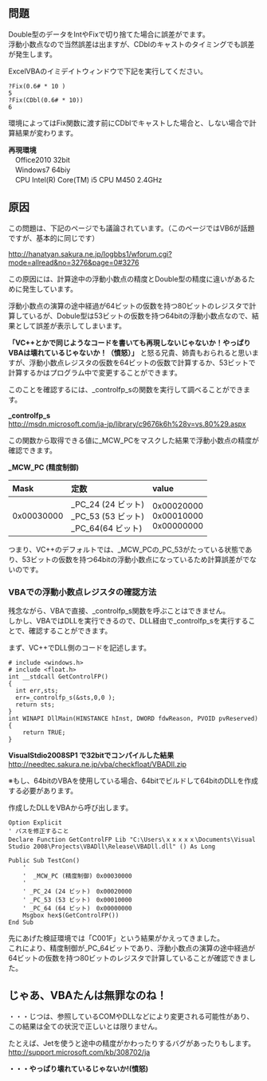 ## 問題  
Double型のデータをIntやFixで切り捨てた場合に誤差がでます。  
浮動小数点なので当然誤差は出ますが、CDblのキャストのタイミングでも誤差が発生します。  
  
ExcelVBAのイミデイトウィンドウで下記を実行してください。  
  
```vbnet
?Fix(0.6# * 10 )
5
?Fix(CDbl(0.6# * 10))
6
```  
  
  
環境によってはFix関数に渡す前にCDblでキャストした場合と、しない場合で計算結果が変わります。  
  
 **再現環境**   
　Office2010 32bit  
　Windows7 64biy  
　CPU Intel(R) Core(TM) i5 CPU M450 2.4GHz  
  
  
  
## 原因  
この問題は、下記のページでも議論されています。（このページではVB6が話題ですが、基本的に同じです）  
  
http://hanatyan.sakura.ne.jp/logbbs1/wforum.cgi?mode=allread&no=3276&page=0#3276  
  
この原因には、計算途中の浮動小数点の精度とDouble型の精度に違いがあるために発生しています。  
  
浮動小数点の演算の途中経過が64ビットの仮数を持つ80ビットのレジスタで計算しているが、Dobule型は53ビットの仮数を持つ64bitの浮動小数点なので、結果として誤差が表示してしまいます。  
  
 **「VC++とかで同じようなコードを書いても再現しないじゃないか！やっぱりVBAは壊れているじゃないか！（憤怒）」** と怒る兄貴、姉貴もおられると思いますが、浮動小数点レジスタの仮数を64ビットの仮数で計算するか、53ビットで計算するかはプログラム中で変更することができます。  
  
  
このことを確認するには、_controlfp_sの関数を実行して調べることができます。  
  
 **\_controlfp_s**   
http://msdn.microsoft.com/ja-jp/library/c9676k6h%28v=vs.80%29.aspx  
  
この関数から取得できる値に\_MCW_PCをマスクした結果で浮動小数点の精度が確認できます。  
  
 **\_MCW_PC (精度制御)**   
	  
|Mask|定数|value|  
|:---|:---|:----|  
|0x00030000|\_PC_24 (24 ビット)<BR>\_PC_53 (53 ビット)<BR>\_PC_64(64 ビット)|0x00020000<BR>0x00010000<BR>0x00000000|  
  
つまり、VC++のデフォルトでは、_MCW_PCの_PC_53がたっている状態であり、53ビットの仮数を持つ64bitの浮動小数点になっているため計算誤差がでないのです。  
  
### VBAでの浮動小数点レジスタの確認方法  
残念ながら、VBAで直接、\_controlfp_s関数を呼ぶことはできません。  
しかし、VBAではDLLを実行できるので、DLL経由で_controlfp_sを実行することで、確認することができます。  
  
まず、VC++でDLL側のコードを記述します。  
  
```cpp:DLL側のコード
# include <windows.h>
# include <float.h>
int __stdcall GetControlFP() 
{ 
  int err,sts;
  err=_controlfp_s(&sts,0,0 );
  return sts;
} 
int WINAPI DllMain(HINSTANCE hInst, DWORD fdwReason, PVOID pvReserved) 
{ 
    return TRUE; 
} 
```  
  
  
 **VisualStdio2008SP1 で32bitでコンパイルした結果**   
http://needtec.sakura.ne.jp/vba/checkfloat/VBADll.zip  
  
※もし、64bitのVBAを使用している場合、64bitでビルドして64bitのDLLを作成する必要があります。  
  
  
作成したDLLをVBAから呼び出します。  
  
```vbnet
Option Explicit
' パスを修正すること
Declare Function GetControlFP Lib "C:\Users\ｘｘｘｘｘ\Documents\Visual Studio 2008\Projects\VBADll\Release\VBADll.dll" () As Long

Public Sub TestCon()
    '
    '  _MCW_PC (精度制御) 0x00030000
    '
    ' _PC_24 (24 ビット)　0x00020000
    ' _PC_53 (53 ビット)　0x00010000
    ' _PC_64 (64 ビット)　0x00000000
    Msgbox hex$(GetControlFP())
End Sub
```  
  
先にあげた検証環境では「C001F」という結果がかえってきました。  
これにより、精度制御が\_PC_64ビットであり、浮動小数点の演算の途中経過が64ビットの仮数を持つ80ビットのレジスタで計算していることが確認できました。  
  
## じゃあ、VBAたんは無罪なのね！  
・・・じつは、参照しているCOMやDLLなどにより変更される可能性があり、この結果は全ての状況で正しいとは限りません。  
  
たとえば、Jetを使うと途中の精度がかわったりするバグがあったりもします。  
http://support.microsoft.com/kb/308702/ja  
  
 **・・・やっぱり壊れているじゃないか!(憤怒)**   
